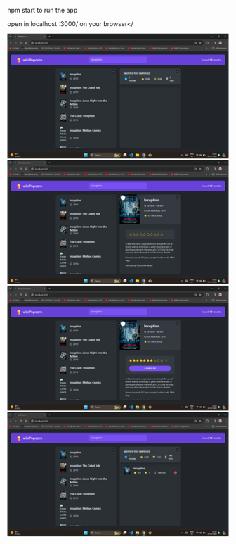 npm start to run  the app

open in localhost :3000/ on your browser</

![wikiPopcorn Demo output image](./Demo%20output/Screenshot%20(23).png)
![wikiPopcorn Demo output image](./Demo%20output/Screenshot%20(24).png)
![wikiPopcorn Demo output image](./Demo%20output/Screenshot%20(25).png)
![wikiPopcorn Demo output image](./Demo%20output/Screenshot%20(26).png)

